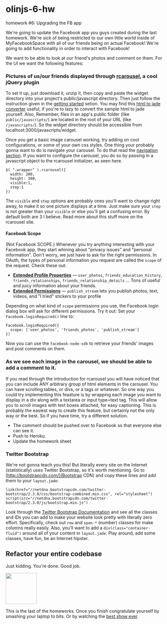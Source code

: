 olinjs-6-hw
===========

homework #6: Upgrading the FB app

We're going to update the Facebook app you guys created during the last homework. We're sick of being restricted to our own little world inside of MyFacebookSpace with all of our friends being on actual Facebook! We're going to add functionality in order to interact with Facebook!

We want to be able to look at our friend's photos and comment on them. For the UI we want the following features:

### Pictures of us/our friends displayed through [rcarousel](http://ryrych.github.com/rcarousel/), a cool jQuery plugin

To set it up, just download it, unzip it, then copy and paste the widget directory into your project's public/javascript directory. Then just follow the instruction given in the [getting started](http://ryrych.github.com/rcarousel/#getting-started) setion. You may find this [html to jade converter](http://html2jade.aaron-powell.com/) useful, if you're to lazy to convert the sample html to jade yourself. Also, Remember, files in an app's public folder (like `public/javascripts/`) are located in the root of your URL (like `/javascripts/`). So the widget directory should be accessible from localhost:3000/javascripts/widget. 

Once you get a basic image carousel working, try adding on cool configurations, or some of your own css styles. One thing your probably gonna want to do is navigate your carousel. To do that read the [navigation section](http://ryrych.github.com/rcarousel/#navigation). If you want to configure the carousel, you do so by passing in a javascript object to the rcarousel initializer, as seen here.

```
$( ".wrapper" ).rcarousel({
  width: 200,
  height: 300, 
  visible:1, 
  step:1
})
```

The `visible` and `step` options are probably ones you'll want to change right away, to make it so one picture displays at a time. Just make sure your `step` is not greater than your `visible` or else you'll get a confusing error. By default both are 3 I believe. Read more about this stuff more on the rcarousel site.

#### Facebook Scope

(Not Facebook SCOPE.) Whenever you try anything interesting with your Facebook app, they start whining about "privacy issues" and "personal information". Don't worry, we just have to ask for the right permissions. In OAuth, the types of personal information you request are called the `scope` of the request. Check these out:

* **[Extended Profile Properties](https://developers.facebook.com/docs/reference/login/extended-profile-properties/)** &mdash; `user_photos`, `friends_education_history`, `friends_relationships`, `friends_relationship_details` ... Tons of useful and juicy information about your friends.
* **[Extended Permissions](https://developers.facebook.com/docs/reference/login/extended-permissions/)** &mdash; `publish_stream` lets you publish photos, text, videos, and "I tried" stickers to your profile

Depending on what kind of `scope` permissions you use, the Facebook login dialog box will ask for different permissions. Try it out: Set your `Facebook.loginRequired()` line to:

```
Facebook.loginRequired({
  scope: ['user_photos', 'friends_photos', 'publish_stream']
})
```

Now you can use the `facebook-node-sdk` to retrieve your friends' images and post comments on them.

### As we see each image in the carousel, we should be able to add a comment to it.

If you read through the introduction for rcarousel you will have noticed that you can include ANY arbitrary group of html elements in the carousel. You can have scrolling  tables, or divs, or a tags or whatever. So one way you could try implementing this feasture is by wrapping each image you want to display in a div along with a textarea or input type=text tag. This will allow you to scroll images with text boxes attached, for easy captioning. This is probably the easiest way to create this feature, but certainly not the only way or the best. So if you have time, try a different solution.

* The comment should be pushed over to Facebook so that everyone else can see it. 
* Push to Heroku.
* Update the homework sheet

### Twitter Bootstrap

We're not gonna teach you this! But literally every site on the Internet (statistically) uses Twitter Bootstrap, so it's worth mentioning. Go to [http://bootstrapcdn.com/](Bootstrap CDN) and copy these lines and add them to your `layout.jade`:

```
link(href="//netdna.bootstrapcdn.com/twitter-bootstrap/2.3.0/css/bootstrap-combined.min.css", rel="stylesheet")
script(src="//netdna.bootstrapcdn.com/twitter-bootstrap/2.3.0/js/bootstrap.min.js")
```

Look through the [Twitter Bootstrap Documentation](http://twitter.github.com/bootstrap/) and see all the classes and IDs you can add to make your website look pretty with literally zero effort. Specifically, check out `row` and `span-*` (number) classes for make columns really easily. Also, you'll want to add a `div(class="container-fluid")` around all of your content in `layout.jade`. Play around, add some classes, have fun, be an Internet hipster.

## Refactor your entire codebase

Just kidding. You're done. Good job.

<img src="http://media.tumblr.com/tumblr_mcdnmiaNYr1r3jdkc.png" width="100">

This is the last of the homeworks. Once you finish congratulate yourself by smashing your laptop to bits. Or by watching the [best show ever](https://www.google.com/search?q=adventure+time+streaming&oq=adventure+time+streaming).
